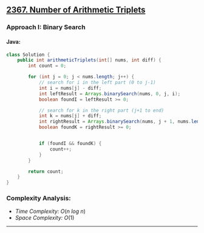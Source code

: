 ## [2367. Number of Arithmetic Triplets](https://leetcode.com/problems/number-of-arithmetic-triplets/)

### Approach I: Binary Search

#### Java:
```java
class Solution {
    public int arithmeticTriplets(int[] nums, int diff) {
        int count = 0;

        for (int j = 0; j < nums.length; j++) {
            // search for i in the left part (0 to j-1)
            int i = nums[j] - diff;
            int leftResult = Arrays.binarySearch(nums, 0, j, i);
            boolean foundI = leftResult >= 0;

            // search for k in the right part (j+1 to end)
            int k = nums[j] + diff;
            int rightResult = Arrays.binarySearch(nums, j + 1, nums.length, k);
            boolean foundK = rightResult >= 0;


            if (foundI && foundK) {
                count++;
            }
        }

        return count;
    }
}
```

[//]: # (#### Go:)

[//]: # (```go)

[//]: # (func solution&#40;&#41; {)

[//]: # ()
[//]: # (})

[//]: # (```)

### Complexity Analysis:

- *Time Complexity:* $O(n\ log\ n)$
- *Space Complexity:* $O(1)$


---

